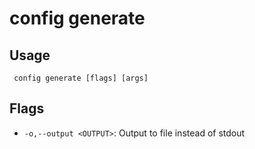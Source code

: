 #  config generate
## Usage
```
 config generate [flags] [args]
```
## Flags
- `-o,--output <OUTPUT>`: Output to file instead of stdout
